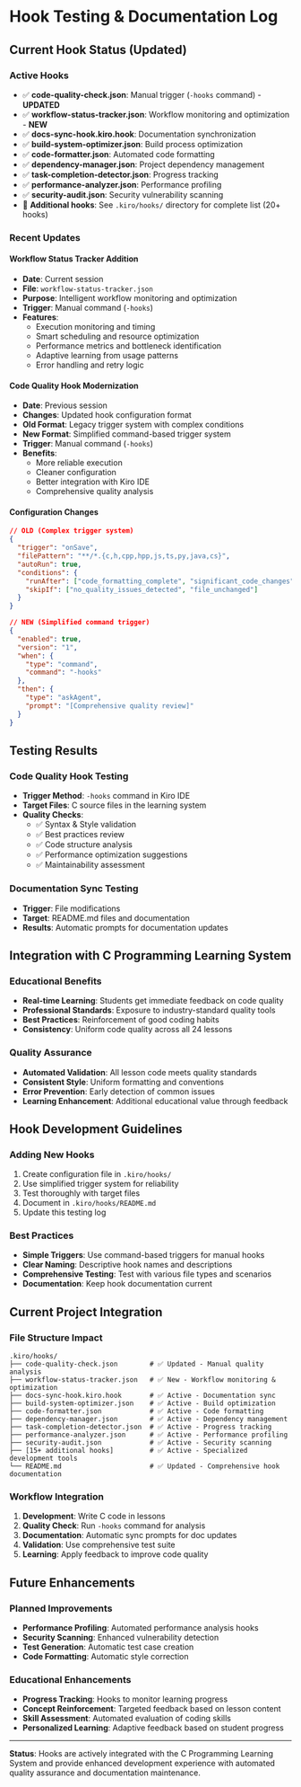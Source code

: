 # Hook Testing & Documentation Log

## Current Hook Status (Updated)

### Active Hooks
- ✅ **code-quality-check.json**: Manual trigger (`-hooks` command) - **UPDATED**
- ✅ **workflow-status-tracker.json**: Workflow monitoring and optimization - **NEW**
- ✅ **docs-sync-hook.kiro.hook**: Documentation synchronization
- ✅ **build-system-optimizer.json**: Build process optimization
- ✅ **code-formatter.json**: Automated code formatting
- ✅ **dependency-manager.json**: Project dependency management
- ✅ **task-completion-detector.json**: Progress tracking
- ✅ **performance-analyzer.json**: Performance profiling
- ✅ **security-audit.json**: Security vulnerability scanning
- 📁 **Additional hooks**: See `.kiro/hooks/` directory for complete list (20+ hooks)

### Recent Updates

#### Workflow Status Tracker Addition
- **Date**: Current session
- **File**: `workflow-status-tracker.json`
- **Purpose**: Intelligent workflow monitoring and optimization
- **Trigger**: Manual command (`-hooks`)
- **Features**:
  - Execution monitoring and timing
  - Smart scheduling and resource optimization
  - Performance metrics and bottleneck identification
  - Adaptive learning from usage patterns
  - Error handling and retry logic

#### Code Quality Hook Modernization
- **Date**: Previous session
- **Changes**: Updated hook configuration format
- **Old Format**: Legacy trigger system with complex conditions
- **New Format**: Simplified command-based trigger system
- **Trigger**: Manual command (`-hooks`)
- **Benefits**: 
  - More reliable execution
  - Cleaner configuration
  - Better integration with Kiro IDE
  - Comprehensive quality analysis

#### Configuration Changes
```json
// OLD (Complex trigger system)
{
  "trigger": "onSave",
  "filePattern": "**/*.{c,h,cpp,hpp,js,ts,py,java,cs}",
  "autoRun": true,
  "conditions": {
    "runAfter": ["code_formatting_complete", "significant_code_changes"],
    "skipIf": ["no_quality_issues_detected", "file_unchanged"]
  }
}

// NEW (Simplified command trigger)
{
  "enabled": true,
  "version": "1",
  "when": {
    "type": "command",
    "command": "-hooks"
  },
  "then": {
    "type": "askAgent",
    "prompt": "[Comprehensive quality review]"
  }
}
```

## Testing Results

### Code Quality Hook Testing
- **Trigger Method**: `-hooks` command in Kiro IDE
- **Target Files**: C source files in the learning system
- **Quality Checks**: 
  - ✅ Syntax & Style validation
  - ✅ Best practices review
  - ✅ Code structure analysis
  - ✅ Performance optimization suggestions
  - ✅ Maintainability assessment

### Documentation Sync Testing
- **Trigger**: File modifications
- **Target**: README.md files and documentation
- **Results**: Automatic prompts for documentation updates

## Integration with C Programming Learning System

### Educational Benefits
- **Real-time Learning**: Students get immediate feedback on code quality
- **Professional Standards**: Exposure to industry-standard quality tools
- **Best Practices**: Reinforcement of good coding habits
- **Consistency**: Uniform code quality across all 24 lessons

### Quality Assurance
- **Automated Validation**: All lesson code meets quality standards
- **Consistent Style**: Uniform formatting and conventions
- **Error Prevention**: Early detection of common issues
- **Learning Enhancement**: Additional educational value through feedback

## Hook Development Guidelines

### Adding New Hooks
1. Create configuration file in `.kiro/hooks/`
2. Use simplified trigger system for reliability
3. Test thoroughly with target files
4. Document in `.kiro/hooks/README.md`
5. Update this testing log

### Best Practices
- **Simple Triggers**: Use command-based triggers for manual hooks
- **Clear Naming**: Descriptive hook names and descriptions
- **Comprehensive Testing**: Test with various file types and scenarios
- **Documentation**: Keep hook documentation current

## Current Project Integration

### File Structure Impact
```
.kiro/hooks/
├── code-quality-check.json        # ✅ Updated - Manual quality analysis
├── workflow-status-tracker.json   # ✅ New - Workflow monitoring & optimization
├── docs-sync-hook.kiro.hook       # ✅ Active - Documentation sync
├── build-system-optimizer.json    # ✅ Active - Build optimization
├── code-formatter.json            # ✅ Active - Code formatting
├── dependency-manager.json        # ✅ Active - Dependency management
├── task-completion-detector.json  # ✅ Active - Progress tracking
├── performance-analyzer.json      # ✅ Active - Performance profiling
├── security-audit.json            # ✅ Active - Security scanning
├── [15+ additional hooks]         # ✅ Active - Specialized development tools
└── README.md                      # ✅ Updated - Comprehensive hook documentation
```

### Workflow Integration
1. **Development**: Write C code in lessons
2. **Quality Check**: Run `-hooks` command for analysis
3. **Documentation**: Automatic sync prompts for doc updates
4. **Validation**: Use comprehensive test suite
5. **Learning**: Apply feedback to improve code quality

## Future Enhancements

### Planned Improvements
- **Performance Profiling**: Automated performance analysis hooks
- **Security Scanning**: Enhanced vulnerability detection
- **Test Generation**: Automatic test case creation
- **Code Formatting**: Automatic style correction

### Educational Enhancements
- **Progress Tracking**: Hooks to monitor learning progress
- **Concept Reinforcement**: Targeted feedback based on lesson content
- **Skill Assessment**: Automated evaluation of coding skills
- **Personalized Learning**: Adaptive feedback based on student progress

---

**Status**: Hooks are actively integrated with the C Programming Learning System and provide enhanced development experience with automated quality assurance and documentation maintenance.